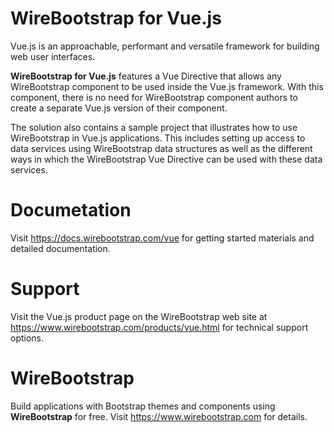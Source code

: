 # WireBootstrap for Vue.js
Vue.js is an approachable, performant and versatile framework for building web user interfaces.

**WireBootstrap for Vue.js** features a Vue Directive that allows any WireBootstrap component to be used inside the Vue.js framework.  With this component, there is no need for WireBootstrap component authors to create a separate Vue.js version of their component.  

The solution also contains a sample project that illustrates how to use WireBootstrap in Vue.js applications.  This includes setting up access to data services using WireBootstrap data structures as well as the different ways in which the WireBootstrap Vue Directive can be used with these data services.

# Documetation
Visit https://docs.wirebootstrap.com/vue for getting started materials and detailed documentation.

# Support
Visit the Vue.js product page on the WireBootstrap web site at https://www.wirebootstrap.com/products/vue.html for technical support options.

# WireBootstrap
Build applications with Bootstrap themes and components using **WireBootstrap** for free.  Visit https://www.wirebootstrap.com for details.